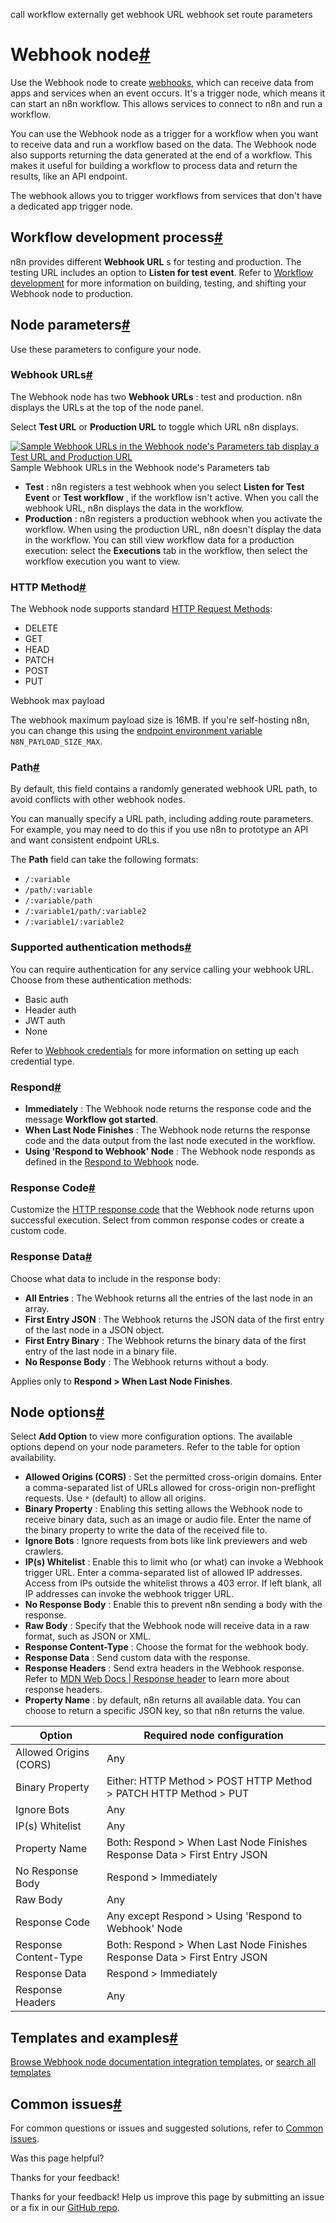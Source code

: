 call workflow externally get webhook URL webhook set route parameters [ ](https://github.com/n8n-io/n8n-docs/edit/main/docs/integrations/builtin/core-nodes/n8n-nodes-base.webhook/index.md "Edit this page")

# Webhook node[#](#webhook-node "Permanent link")

Use the Webhook node to create [webhooks](https://en.wikipedia.org/wiki/Webhook), which can receive data from apps and services when an event occurs. It's a trigger node, which means it can start an n8n workflow. This allows services to connect to n8n and run a workflow.

You can use the Webhook node as a trigger for a workflow when you want to receive data and run a workflow based on the data. The Webhook node also supports returning the data generated at the end of a workflow. This makes it useful for building a workflow to process data and return the results, like an API endpoint.

The webhook allows you to trigger workflows from services that don't have a dedicated app trigger node.

## Workflow development process[#](#workflow-development-process "Permanent link")

n8n provides different **Webhook URL** s for testing and production. The testing URL includes an option to **Listen for test event**. Refer to [Workflow development](workflow-development/) for more information on building, testing, and shifting your Webhook node to production.

## Node parameters[#](#node-parameters "Permanent link")

Use these parameters to configure your node.

### Webhook URLs[#](#webhook-urls "Permanent link")

The Webhook node has two **Webhook URLs** : test and production. n8n displays the URLs at the top of the node panel.

Select **Test URL** or **Production URL** to toggle which URL n8n displays.

[![Sample Webhook URLs in the Webhook node's Parameters tab display a Test URL and Production URL](../../../../_images/integrations/builtin/core-nodes/webhook/webhook-urls.png)](https://docs.n8n.io/_images/integrations/builtin/core-nodes/webhook/webhook-urls.png) Sample Webhook URLs in the Webhook node's Parameters tab

  * **Test** : n8n registers a test webhook when you select **Listen for Test Event** or **Test workflow** , if the workflow isn't active. When you call the webhook URL, n8n displays the data in the workflow.
  * **Production** : n8n registers a production webhook when you activate the workflow. When using the production URL, n8n doesn't display the data in the workflow. You can still view workflow data for a production execution: select the **Executions** tab in the workflow, then select the workflow execution you want to view.



### HTTP Method[#](#http-method "Permanent link")

The Webhook node supports standard [HTTP Request Methods](https://developer.mozilla.org/en-US/docs/Web/HTTP/Methods):

  * DELETE
  * GET
  * HEAD
  * PATCH
  * POST
  * PUT

Webhook max payload

The webhook maximum payload size is 16MB. If you're self-hosting n8n, you can change this using the [endpoint environment variable](../../../../hosting/configuration/environment-variables/endpoints/) `N8N_PAYLOAD_SIZE_MAX`.




### Path[#](#path "Permanent link")

By default, this field contains a randomly generated webhook URL path, to avoid conflicts with other webhook nodes. 

You can manually specify a URL path, including adding route parameters. For example, you may need to do this if you use n8n to prototype an API and want consistent endpoint URLs.

The **Path** field can take the following formats:

  * `/:variable`
  * `/path/:variable`
  * `/:variable/path`
  * `/:variable1/path/:variable2`
  * `/:variable1/:variable2`



### Supported authentication methods[#](#supported-authentication-methods "Permanent link")

You can require authentication for any service calling your webhook URL. Choose from these authentication methods:

  * Basic auth
  * Header auth
  * JWT auth
  * None



Refer to [Webhook credentials](../../credentials/webhook/) for more information on setting up each credential type.

### Respond[#](#respond "Permanent link")

  * **Immediately** : The Webhook node returns the response code and the message **Workflow got started**.
  * **When Last Node Finishes** : The Webhook node returns the response code and the data output from the last node executed in the workflow.
  * **Using 'Respond to Webhook' Node** : The Webhook node responds as defined in the [Respond to Webhook](../n8n-nodes-base.respondtowebhook/) node.



### Response Code[#](#response-code "Permanent link")

Customize the [HTTP response code](https://developer.mozilla.org/en-US/docs/Web/HTTP/Status) that the Webhook node returns upon successful execution. Select from common response codes or create a custom code.

### Response Data[#](#response-data "Permanent link")

Choose what data to include in the response body:

  * **All Entries** : The Webhook returns all the entries of the last node in an array.
  * **First Entry JSON** : The Webhook returns the JSON data of the first entry of the last node in a JSON object.
  * **First Entry Binary** : The Webhook returns the binary data of the first entry of the last node in a binary file.
  * **No Response Body** : The Webhook returns without a body.



Applies only to **Respond > When Last Node Finishes**.

## Node options[#](#node-options "Permanent link")

Select **Add Option** to view more configuration options. The available options depend on your node parameters. Refer to the table for option availability.

  * **Allowed Origins (CORS)** : Set the permitted cross-origin domains. Enter a comma-separated list of URLs allowed for cross-origin non-preflight requests. Use `*` (default) to allow all origins.
  * **Binary Property** : Enabling this setting allows the Webhook node to receive binary data, such as an image or audio file. Enter the name of the binary property to write the data of the received file to.
  * **Ignore Bots** : Ignore requests from bots like link previewers and web crawlers.
  * **IP(s) Whitelist** : Enable this to limit who (or what) can invoke a Webhook trigger URL. Enter a comma-separated list of allowed IP addresses. Access from IPs outside the whitelist throws a 403 error. If left blank, all IP addresses can invoke the webhook trigger URL.
  * **No Response Body** : Enable this to prevent n8n sending a body with the response.
  * **Raw Body** : Specify that the Webhook node will receive data in a raw format, such as JSON or XML.
  * **Response Content-Type** : Choose the format for the webhook body.
  * **Response Data** : Send custom data with the response.
  * **Response Headers** : Send extra headers in the Webhook response. Refer to [MDN Web Docs | Response header](https://developer.mozilla.org/en-US/docs/Glossary/Response_header) to learn more about response headers.
  * **Property Name** : by default, n8n returns all available data. You can choose to return a specific JSON key, so that n8n returns the value.



Option | Required node configuration  
---|---  
Allowed Origins (CORS) | Any  
Binary Property | Either: HTTP Method > POST HTTP Method > PATCH HTTP Method > PUT  
Ignore Bots | Any  
IP(s) Whitelist | Any  
Property Name | Both: Respond > When Last Node Finishes Response Data > First Entry JSON  
No Response Body | Respond > Immediately  
Raw Body | Any  
Response Code | Any except Respond > Using 'Respond to Webhook' Node  
Response Content-Type | Both: Respond > When Last Node Finishes Response Data > First Entry JSON  
Response Data | Respond > Immediately  
Response Headers | Any  
  
## Templates and examples[#](#templates-and-examples "Permanent link")

[Browse Webhook node documentation integration templates](https://n8n.io/integrations/webhook/), or [search all templates](https://n8n.io/workflows/)

## Common issues[#](#common-issues "Permanent link")

For common questions or issues and suggested solutions, refer to [Common issues](common-issues/).

Was this page helpful? 

Thanks for your feedback! 

Thanks for your feedback! Help us improve this page by submitting an issue or a fix in our [GitHub repo](https://github.com/n8n-io/n8n-docs). 
